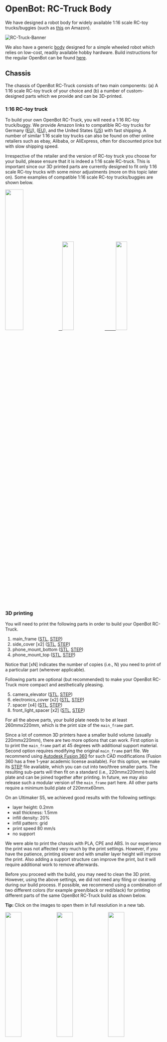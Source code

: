 # OpenBot: RC-Truck Body

<!---
<p align="center">
  <span>English</span> |
  <a href="README_CN.md">简体中文</a>
</p>
--->

We have designed a robot body for widely available 1:16 scale RC-toy trucks/buggies (such as [this](https://www.amazon.de/dp/B00M3J7DJW) on Amazon).

![RC-Truck-Banner](/docs/images/rc-truck-banner.jpg)

We also have a generic [body](/body/) designed for a simple wheeled robot which relies on low-cost, readily available hobby hardware. Build instructions for the regular OpenBot can be found [here](/body/README.md). 

## Chassis

The chassis of OpenBot RC-Truck consists of two main components: (a) A 1:16 scale RC-toy truck of your choice and (b) a number of custom-designed parts which we provide and can be 3D-printed.

### 1:16 RC-toy truck

To build your own OpenBot RC-Truck, you will need a 1:16 RC-toy truck/buggy. We provide Amazon links to compatible RC-toy trucks for Germany ([EU](https://www.amazon.de/dp/B00M3J7DJW)), ([EU](https://www.amazon.de/dp/B088FGVYNW)), and the United States ([US](https://www.amazon.com/gp/product/B09C8XMPQ9)) with fast shipping. A number of similar 1:16 scale toy trucks can also be found on other online retailers such as ebay, Alibaba, or AliExpress, often for discounted price but with slow shipping speed. 

Irrespective of the retailer and the version of RC-toy truck you choose for your build, please ensure that it is indeed a 1:16 scale RC-truck. This is important since our 3D printed parts are currently designed to fit only 1:16 scale RC-toy trucks with some minor adjustments (more on this topic later on). Some examples of compatible 1:16 scale RC-toy trucks/buggies are shown below.

<p float="left">
  <a href="https://www.amazon.de/dp/B00M3J7DJW" target="_blank"> <img src="/docs/images/rc_toy_1.jpg" width="34%" /> &nbsp
  </a>
  <a href="https://www.amazon.com/gp/product/B09C8XMPQ9" target="_blank"> <img src="/docs/images/rc_toy_2.jpg" width="27%" /> &nbsp &nbsp &nbsp &nbsp
  </a>
  <a href="https://www.amazon.de/dp/B088FGVYNW" target="_blank"> <img src="/docs/images/rc_toy_3.jpg" width="27%" />
  </a>
</p>


### 3D printing

You will need to print the following parts in order to build your OpenBot RC-Truck.

1) main_frame ([STL](/body/cad/rc_truck_body/main_frame.stl), [STEP](/body/cad/rc_truck_body/main_frame.stp))
2) side_cover \[x2\] ([STL](/body/cad/rc_truck_body/side_cover.stl), [STEP](/body/cad/rc_truck_body/side_cover.stp))
3) phone_mount_bottom ([STL](/body/cad/phone_mount/phone_mount_bottom.stl), [STEP](/body/cad/phone_mount/phone_mount_bottom.stp))
4) phone_mount_top ([STL](/body/cad/phone_mount/phone_mount_top.stl), [STEP](/body/cad/phone_mount/phone_mount_top.stp))

Notice that \[xN\] indicates the number of copies (i.e., N) you need to print of a particular part (wherever applicable).

Following parts are optional (but recommended) to make your OpenBot RC-Truck more compact and aesthetically pleasing.

5) camera_elevator ([STL](/body/cad/rc_truck_body/camera_elevator.stl), [STEP](/body/cad/rc_truck_body/camera_elevator.stp))
6) electronics_cover \[x2\] ([STL](/body/cad/rc_truck_body/electronics_cover.stl), [STEP](/body/cad/rc_truck_body/electronics_cover.stp))
7) spacer \[x4\] ([STL](/body/cad/rc_truck_body/spacer.stl), [STEP](/body/cad/rc_truck_body/spacer.stp))
8) front_light_spacer \[x2\] ([STL](/body/cad/rc_truck_body/front_light_spacer.stl), [STEP](/body/cad/rc_truck_body/front_light_spacer.stp))

For all the above parts, your build plate needs to be at least 260mmx220mm, which is the print size of the ```main_frame``` part.

Since a lot of common 3D printers have a smaller build volume (usually 220mmx220mm), there are two more options that can work. 
First option is to print the ```main_frame``` part at 45 degrees with additional support material. 
Second option requires modifying the original ```main_frame``` part file. We recommend using [Autodesk Fusion 360](https://www.autodesk.com/products/fusion-360/overview) for such CAD modifications (Fusion 360 has a free 1-year academic license available). 
For this option, we make its [STEP](/body/cad/rc_truck_body/main_frame.stp) file available, which you can cut into two/three smaller parts. 
The resulting sub-parts will then fit on a standard (i.e., 220mmx220mm) build plate and can be joined together after printing. 
In future, we may also release such a modular version of the ```main_frame``` part here. All other parts require a minimum build plate of 220mmx60mm.

On an Ultimaker S5, we achieved good results with the following settings:

- layer height: 0.2mm
- wall thickness: 1.5mm
- infill density: 20%
- infill pattern: grid
- print speed 80 mm/s
- no support

We were able to print the chassis with PLA, CPE and ABS. In our experience the print was not affected very much by the print settings. However, if you have the patience, printing slower and with smaller layer height will improve the print. Also adding a support structure can improve the print, but it will require additional work to remove afterwards.

Before you proceed with the build, you may need to clean the 3D print. However, using the above settings, we did not need any filing or cleaning during our build process. If possible, we recommend using a combination of two different colors (for example green/black or red/black) for printing different parts of the same OpenBot RC-Truck build as shown below. 

**Tip:** Click on the images to open them in full resolution in a new tab.

<p float="left">
  <img src="/docs/images/3d_print_rc_1.png" width="32%" />
  <img src="/docs/images/3d_print_rc_2.png" width="32%" /> 
  <img src="/docs/images/3d_print_rc_3.png" width="32%" />
</p>


## Assembly

While it is possible to build your OpenBot RC-Truck with a DIY approach similar to the regular OpenBot (see DIY build components and instructions for OpenBot [here](/body/README.md)), we recommend using the OpenBot [custom PCB](/body/pcb) for building and assembling the OpenBot RC-Truck. This option is recommended if you desire a cleaner build or want to build multiple OpenBot RC-Trucks. An additional advantage of using our [custom PCB](/body/pcb) is that you can use the same components to build and switch between different OpenBot bodies.

### Bill of materials

OpenBot RC-Truck mainly relies on readily available hobby electronics. We provide Amazon links for Germany (EU) and the United States (US) with fast shipping. If you have the patience to wait a bit longer, you can also get the components a lot cheaper from AliExpress (AE). You will need the following components.

#### Required components

- 1x RC-toy truck/buggy ([EU](https://www.amazon.de/dp/B00M3J7DJW), [EU](https://www.amazon.de/dp/B088FGVYNW), [US](https://www.amazon.com/gp/product/B09C8XMPQ9))
- 1x Arduino Nano ([EU](https://www.amazon.de/dp/B01MS7DUEM), [US](https://www.amazon.com/dp/B00NLAMS9C), [AE](https://www.aliexpress.com/item/32866959979.html))
- 1x OpenBot [Custom PCB](/body/pcb)
- 1x USB OTG cable ([EU](https://www.amazon.de/gp/product/B075M4CQHZ) ,[US](https://www.amazon.com/dp/B07LBHKTMM), [AE](https://www.aliexpress.com/item/10000330515850.html))
- 1x spring or rubber band ([EU](https://www.amazon.de/gp/product/B01N30EAZO/), [US](https://www.amazon.com/dp/B008RFVWU2), [AE](https://www.aliexpress.com/item/33043769059.html))
- 6x M3x25 screw ([EU](https://www.amazon.de/dp/B07KFL3SSV), [US](https://www.amazon.com/dp/B07WJL3P3X), [AE](https://www.aliexpress.com/item/4000173341865.html))
- 6x M3 nut ([EU](https://www.amazon.de/dp/B07JMF3KMD), [US](https://www.amazon.com/dp/B071NLDW56), [AE](https://www.aliexpress.com/item/32977174437.html))
- Dupont cables ([EU](https://www.amazon.de/dp/B07KYHBVR7), [US](https://www.amazon.com/dp/B07GD2BWPY), [AE](https://www.aliexpress.com/item/4000766001685.html))

#### Optional components

- 1x Ultrasonic Sensor ([EU](https://www.amazon.de/dp/B00LSJWRXU), [US](https://www.amazon.com/dp/B0852V181G/), [AE](https://www.aliexpress.com/item/32713522570.html))
- 2x On/Off Switch ([EU](https://www.amazon.de/dp/B07QB22J62), [US](https://www.amazon.com/dp/B01N2U8PK0), [AE](https://www.aliexpress.com/item/1000005699023.html))
- 4x Orange LED 5mm ([EU](https://www.amazon.de/gp/product/B01NCL0UTQ), [US](https://www.amazon.com/dp/B077XD7MVB), [AE](https://www.aliexpress.com/item/4000329069943.html))
- 4x Red LED 5mm ([EU](https://www.amazon.de/dp/B083HN3CLY), [US](https://www.amazon.com/dp/B077X95F7C), [AE](https://www.aliexpress.com/item/4000329069943.html))
- 2x White LED lamps ([EU](https://www.amazon.de/-/en/gp/product/B06XTQSZDX), [US](https://www.amazon.com/gp/product/B01N2UPAD8), [AE](https://de.aliexpress.com/item/1005002991235830.html))
- Variable Resistor for LEDs ([EU](https://www.amazon.de/gp/product/B081TXJJGV), [US](https://www.amazon.com/dp/B0711MB4TL), [AE](https://de.aliexpress.com/item/1005003610664176.html))


### Build instructions

**Tip:** Click on the images to open them in full resolution in a new tab.

1. Disassemble the RC-toy truck. Remove its top cover and unscrew the four mouting pins from the base as shown in the figures below. Keep all four mounting pins and their respective screws safe, since you will be using them to mount the ```main_frame``` onto the RC-Truck body after all the wiring is done. All compatible RC-toy trucks come with two motors: one for throttle and the other for steering, a speed controller (with a built-in 5-7V UBEC) for the throttle motor, and a 2S 7.4V LiPo battery pack. Unmount and remove the battery pack from the base of the truck and recharge it with the charger that came with the truck. Expose/losen the wire connectors for both motors as well as the UBEC output from the speed controller. In our case, the UBEC output was 6V.
    <p float="left">
      <img src="/docs/images/rc_truck_disassembly_1.JPG" width="32%" />
      <img src="/docs/images/rc_truck_disassembly_2.JPG" width="32%" /> 
      <img src="/docs/images/rc_truck_disassembly_3.JPG" width="32%" />
    </p>
2. Notice that the two dimensions d1 amd d2 (as shown below) on the ```main_frame``` are dependent on the model of the RC-toy truck used. We designed our ```main_frame``` part for [this](https://www.amazon.de/dp/B00M3J7DJW) RC-toy truck model. Based on what (1:16 scale) truck you use, you may need to adjust these dimensions slightly using the ```main_frame``` [STEP](/body/cad/rc_truck_body/main_frame.stp) file. We recommend using [Autodesk Fusion 360](https://www.autodesk.com/products/fusion-360/overview) for such CAD modifications (Fusion 360 has a free 1-year academic license available). Also, note that the small wedge/triangle on the ```main_frame``` represents the forward direction.
    <p float="left">
      <img src="/docs/images/main-frame-dimensions.png" width="32%" />
      <img src="/docs/images/main-frame-direction.png" width="32%" />
    </p>   
3. (Optional) Install the ON/OFF switch for powering the robot. You can simply do this by cutting the positive wire that goes from speed controller to the battery and soldering the switch in-between the two split parts. Please ensure that the switch connectors are insulated via shrink tube or electric tape and the power cable is long enough that the switch can fit through the rectangular opening on the back side of the ```main_frame``` after assembly (see the figure below).
    <p float="left">
      <img src="/docs/images/main-frame-switch.png" width="32%" />
      <img src="/docs/images/switch-power.jpg" width="32%" />
    </p>
4. (Optional) Install the ultrasonic sensor through the front grill of the ```main_frame```. You can use hot glue to keep it in place if needed. Gently push the connector into a straight position before putting it in place. This will make accessing the connector easier after assembly. Run the dupont cables from the ultrasonic connector all the way back to the rectangular opening on the back side of the ```main_frame```.
    <p float="left">
      <img src="/docs/images/install-ultrasonic-1.png" width="32%" />
      <img src="/docs/images/ultrasonic-sensor.jpg" width="32%" />
      <img src="/docs/images/install-ultrasonic-2.png" width="32%" />
    </p>
5. (Optional) Install the orange LEDs for the indicator signals both at front and back of the ```main_frame```. You can use hot glue to keep them in place if needed. For each side i.e., left and right, you need to connect the front and back LEDs in parallel. To achieve this, simply connect their positive and negative terminals together respectively. Similar to the ultrasonic sensor cable, run the postive and negative dupont cables from both left and right indicator signals all the way back to the rectangular opening on the back side of the ```main_frame```. There these will connect to their respective indicator signal pins (both +ve and -ve) on the PCB. 
    <p float="left">
      <img src="/docs/images/insert-leds-orange-1.png" width="32%" />
      <img src="/docs/images/orange-led.jpg" width="32%" />
      <img src="/docs/images/insert-leds-orange-2.png" width="32%" />
    </p>
**Tip:** To avoid cluttering and potential grounding mistakes during wiring, it is recommended to form a unified ground loop for the negative terminals of all the LEDs. This simply means running a wire underneath the ```main_frame``` which connects all the negative terminals of the LEDs. This ground can then be connected to the microcontroller ground pin using a single dupont cable, which is run to the rectangular opening on the back side of the ```main_frame```.

6. (Optional) Install the front LED lamps. You can use hot glue to keep the base in place and screw the lamp into its respective base through the front opening on each side. Connect both front LED lamps in parallel by connecting their positive and negative terminals together respectively. Since these lamps operate on 6V, you can connect them directly to the UBEC output by their positive terminals. Connect the negative terminals to the ground loop (see the tip above). The internal resistance of these LEDs is fairly high so there is no need to add any external resistance. After installing the LED lamps, insert and hot glue the two ```front_light_spacers``` on each side to lock the LEDs in place.
    <p float="left">
      <img src="/docs/images/insert-lamps-1.png" width="32%" />
      <img src="/docs/images/led-lamp-wiring.jpg" width="32%" />
      <img src="/docs/images/add_front_light_spacer.png" width="32%" />
    </p>
7. (Optional) Install the Red LEDs for rear lights. You can use hot glue to keep them in place if needed. Connect all four Red LEDs in parallel; i.e., connect their positive and negative terminals together repectively. The negative terminals will go to the ground, while the positive terminals will be collectively connected to the UBEC output via an appropriate voltage divider (see the next step for details on voltage divider construction). 
    <p float="left">
      <img src="/docs/images/insert-leds-red.png" width="32%" />
      <img src="/docs/images/red-led.jpg" width="32%" />
    </p>
8. (Optional) Install the voltage divider for rear Red LEDs. Most color LEDs (e.g. Red, Orange, Yellow etc.) operate on 2-3V and not the traditional 5V, which is the normal operating voltage of the microcontroller. Therefore, a voltage divider is needed in order to operate these LEDs safely. For indicator signals, we already have a built-in voltage divider in our custom PCB. So, you donot need to do anything for using the indicator signal (i.e., orange) LEDs. However, if you choose to add rear light i.e., Red LEDs as well, then an external voltage divider is required for them. We recommend using a variable resistor of 10kΩ or higher for making your voltage divider. Based on your UBEC output voltage (6V in our case), you need to set up a voltage divider with 2-3V output. This can be done by applying the UBEC output on the external ends of the resistor and by turning the screw on its top and monitoring the output voltage using a digital multimeter in between the ground and the middle terminal (see figure below). Once the output voltage of the variable resistance i.e., the voltage divider is set to the appropriate 2-3V range, lock its screw in place using some hot glue and fix its position underneath the ```main_frame``` in a convenient position.
    <p float="left">
      <img src="/docs/images/variable-resistor.jpg" width="32%" />
      <img src="/docs/images/voltage-divider-animation.png" width="32%" />
    </p>
9. (Optional) You can also use a single or two separate ON/OFF switches for turning the front and rear LEDs ON and OFF. Please follow instructions in Step 3 to install a switch (or multiple switches) for this purpose.
10. Now you are almost done with the wiring of the robot. At this point, take some time to ensure that all wires and connections underneath the ```main_frame``` are correct and well insulated using either shrink tube or electric tape. Use hot glue to keep any loose wires in place so they do not come in contact with the wheels or any moving parts of the robot after assembly. Make sure all cables from motors, speed controller UBEC, LEDs, and ultrasonic sensor can freely make it out of the rectangular opening on the back side of the ```main_frame```.
11. Mount the bottom of the phone mount to the ```main_frame``` using two M3x25 screws and nuts. Optionally, you can insert one or more ```camera_elevators``` in between if you would like to adjust the vertical height of your phone mount. If you use a ```camera_elevator``` you will need M3x35 or longer screws for mounting the phone mount onto the ```main_frame```.
    <p float="left">
      <img src="/docs/images/add_phone_mount_bottom.png" width="32%" />
      <img src="/docs/images/add_phone_mount_bottom_elevator.png" width="32%" /> 
    </p>
10. Insert the top of the phone mount and install the spring or rubber band.
    <p float="left">
      <img src="/docs/images/add_phone_mount_top.png" width="32%" />
    </p>
11. Insert the two ```side_covers``` into their respective slots.
    <p float="left">
      <img src="/docs/images/add_side_covers.png" width="32%" />
      <img src="/docs/images/add_side_covers_2.png" width="32%" />
    </p>    
12. Mount the ```main_frame``` onto the RC-truck body using the four mounting pins and their respective screws. Make sure all cable connectors and the power switch for the robot are accessible through the rectangular opening on the back side of the ```main_frame``` for PCB connections. In addition, pull out the battery connector from the triangular opening on the front.
    <p float="left">
      <img src="/docs/images/add_main_frame_1.JPG" width="32%" />
      <img src="/docs/images/add_main_frame_2.png" width="32%" />
      <img src="/docs/images/add_main_frame_3.JPG" width="32%" />
    </p>
12. Mount the PCB with four M3x25 screws and nuts with four ```spacers``` in between on the back side of ```main_frame```. Mount the Arduino Nano onto the PCB and attach the USB OTG cable to the Arduino Nano's USB port.
    <p float="left">
      <img src="/docs/images/pcb_assembly.JPG" width="32%" />
    </p>
13. Connect the ultrasonic sensor cables to the connector marked "sonar" on the PCB. Make sure the +ve/-ve polarity and the data lines are correctly matched between the sensor and the PCB ports.
14. Connect the left and right indicator LED cables to their respective indicator signal connectors on the PCB. Ensure the correct polarity of +ve and -ve LED terminals.
15. Connect the UBEC output (+6V) to the Vin pin of the Arduino Nano, and the UBEC GND to the Arduino GND pin next to Vin.
16. Also, connect the UBEC output (+6V) to the +ve terminals of the steering servo, the front LED lamps, and the rear Red LEDs through the voltage divider.
17. Connect the ground cable of the steering servo to the GND pin of Arduino as well.
18. Connect the PWM cable of the throttle servo (coming from the speed controller) to the pin D10 on the Arduino Nano.
19. Connect the PWM cable of the steering servo to the pin D9 on the Arduino Nano.
**Tip:** If you have created a unified ground loop for the LED wiring, then connect the ground loop cable to one of the Arduino Ground pins as well. Arduino Nano has three Ground pins available. If you have not constructed a ground loop, then make sure that all LEDs, the steering servo, sensors, the Arduino Nano, and the speed controller's UBEC share the same ground with appropriate wiring and connections.
21. Connect the battery pack at the front and keep it in place using some velcro or mounting tape. Having the battery at front makes it easily accessible for recharging. This placement also helps with balancing the robot weight when a smartphone is mounted on top.
22. Put on the front and back ```electronics_covers```. Pull out the USB OTG cable from the rear ```electronics_cover``` gap for connecting to an android smartphone.
<p float="left">
      <img src="/docs/images/add_covers_1.png" width="32%" />
      <img src="/docs/images/add_covers_2.JPG" width="32%" />
    </p>


## Next

Flash the [Arduino Firmware](/firmware/README.md)


